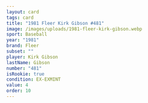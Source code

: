 ```yaml
---
layout: card
tags: card
title: "1981 Fleer Kirk Gibson #481"
image: /images/uploads/1981-fleer-kirk-gibson.webp
sport: Baseball
year: "1981"
brand: Fleer
subset: ""
player: Kirk Gibson
lastName: Gibson
number: "481"
isRookie: true
condition: EX-EXMINT
value: 4
order: 10
---
```

